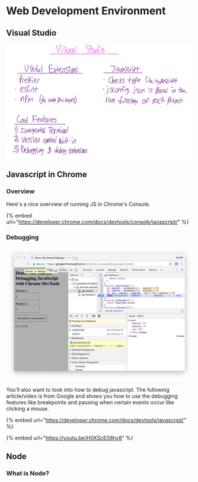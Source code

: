 # Web Development Environment

## Visual Studio

![](<../../../.gitbook/assets/image (526).png>)

## Javascript in Chrome

### Overview

Here's a nice overview of running JS in Chrome's Console.

{% embed url="https://developer.chrome.com/docs/devtools/console/javascript/" %}

### Debugging

![](<../../../.gitbook/assets/image (527).png>)

You'll also want to look into how to debug javascript. The following article/video is from Google and shows you how to use the debugging features like breakpoints and pausing when certain events occur like clicking a mouse.&#x20;

{% embed url="https://developer.chrome.com/docs/devtools/javascript/" %}

{% embed url="https://youtu.be/H0XScE08hy8" %}

## Node

### What is Node?

